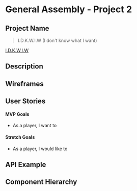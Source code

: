# General Assembly - Project 2

## Project Name
>  I.D.K.W.I.W (I don't know what I want)

[I.D.K.W.I.W](https//:#)


## Description

## Wireframes

## User Stories
#### MVP Goals
* As a player, I want to

#### Stretch Goals
* As a player, I would like to 

## API Example

## Component Hierarchy
